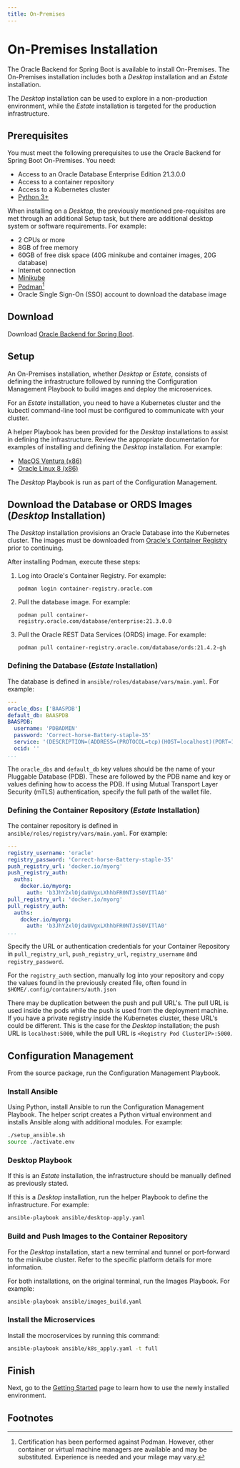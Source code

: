 ```yaml
---
title: On-Premises
---
```


# On-Premises Installation

The Oracle Backend for Spring Boot is available to install On-Premises.  The On-Premises installation includes both a _Desktop_ installation and an _Estate_ installation.

The _Desktop_ installation can be used to explore in a non-production environment, while the _Estate_ installation is targeted for the production infrastructure.

## Prerequisites

You must meet the following prerequisites to use the Oracle Backend for Spring Boot On-Premises. You need:

* Access to an Oracle Database Enterprise Edition 21.3.0.0
* Access to a container repository
* Access to a Kubernetes cluster
* [Python 3+](https://www.python.org/)

When installing on a _Desktop_, the previously mentioned pre-requisites are met through an additional Setup task, but there are additional desktop system or software requirements. For example:

* 2 CPUs or more
* 8GB of free memory
* 60GB of free disk space (40G minikube and container images, 20G database)
* Internet connection
* [Minikube](https://minikube.sigs.k8s.io/docs/start/)
* [Podman](https://podman.io/getting-started/)[^1]
* Oracle Single Sign-On (SSO) account to download the database image

## Download

Download [Oracle Backend for Spring Boot](https://github.com/oracle/microservices-datadriven/releases/download/OBAAS-1.0.0/onprem-ebaas_latest.zip).

## Setup

An On-Premises installation, whether _Desktop_ or _Estate_, consists of defining the infrastructure followed by running the Configuration Management Playbook to build images and deploy the microservices.

For an _Estate_ installation, you need to have a Kubernetes cluster and the kubectl command-line tool must be configured to communicate with your cluster.

A helper Playbook has been provided for the _Desktop_ installations to assist in defining the infrastructure.  Review the appropriate documentation for examples of installing and defining the _Desktop_ installation. For example:

* [MacOS Ventura (x86)](macos_ventura/_index.md)
* [Oracle Linux 8 (x86)](ol8/_index.md)

The _Desktop_ Playbook is run as part of the Configuration Management.

## Download the Database or ORDS Images (_Desktop_ Installation)

The _Desktop_ installation provisions an Oracle Database into the Kubernetes cluster.  The images must be downloaded from [Oracle's Container Registry](https://container-registry.oracle.com/) prior to continuing.

After installing Podman, execute these steps:

1. Log into Oracle's Container Registry. For example: 

   `podman login container-registry.oracle.com`
   
2. Pull the database image. For example: 

   `podman pull container-registry.oracle.com/database/enterprise:21.3.0.0`
   
3. Pull the Oracle REST Data Services (ORDS) image. For example: 

   `podman pull container-registry.oracle.com/database/ords:21.4.2-gh`


### Defining the Database  (_Estate_ Installation)

The database is defined in `ansible/roles/database/vars/main.yaml`. For example:  

```yaml
---
oracle_dbs: ['BAASPDB']
default_db: BAASPDB
BAASPDB:
  username: 'PDBADMIN'
  password: 'Correct-horse-Battery-staple-35'
  service: '(DESCRIPTION=(ADDRESS=(PROTOCOL=tcp)(HOST=localhost)(PORT=1521))(CONNECT_DATA=(SERVICE_NAME=BAASPDB)))'
  ocid: ''
...
```

The `oracle_dbs` and `default_db` key values should be the name of your Pluggable Database (PDB).  These are followed by the PDB name and key or values defining how to access the PDB.  If using Mutual Transport Layer Security (mTLS) authentication, specify the full path of the wallet file.

### Defining the Container Repository  (_Estate_ Installation)

The container repository is defined in `ansible/roles/registry/vars/main.yaml`.  For example:

```yaml
---
registry_username: 'oracle'
registry_password: 'Correct-horse-Battery-staple-35'
push_registry_url: 'docker.io/myorg'
push_registry_auth:
  auths:
    docker.io/myorg:
      auth: 'b3JhY2xlOjdaUVgxLXhhbFR0NTJsS0VITlA0'
pull_registry_url: 'docker.io/myorg'
pull_registry_auth:
  auths:
    docker.io/myorg:
      auth: 'b3JhY2xlOjdaUVgxLXhhbFR0NTJsS0VITlA0'
...
```

Specify the URL or authentication credentials for your Container Repository in `pull_registry_url`, `push_registry_url`, `registry_username` and `registry_password`.  

For the `registry_auth` section, manually log into your repository and copy the values found in the previously created file, often found in `$HOME/.config/containers/auth.json`

There may be duplication between the push and pull URL's.  The pull URL is used inside the pods while the push is used from the deployment machine.  If you have a private registry inside the Kubernetes cluster, these URL's could be different.  This is the case for the _Desktop_ installation; the push URL is `localhost:5000`, while the pull URL is `<Registry Pod ClusterIP>:5000`.

## Configuration Management

From the source package, run the Configuration Management Playbook.

### Install Ansible

Using Python, install Ansible to run the Configuration Management Playbook.  The helper script creates a Python virtual environment and installs Ansible along with additional modules. For example:

```bash
./setup_ansible.sh
source ./activate.env
```

### Desktop Playbook

If this is an _Estate_ installation, the infrastructure should be manually defined as previously stated.  

If this is a _Desktop_ installation, run the helper Playbook to define the infrastructure. For example:

```bash
ansible-playbook ansible/desktop-apply.yaml
```

### Build and Push Images to the Container Repository

For the _Desktop_ installation, start a new terminal and tunnel or port-forward to the minikube cluster.  Refer to the specific platform details for more information.

For both installations, on the original terminal, run the Images Playbook. For example:

```bash
ansible-playbook ansible/images_build.yaml
```

### Install the Microservices

Install the mocroservices by running this command:

```bash
ansible-playbook ansible/k8s_apply.yaml -t full
```

## Finish

Next, go to the [Getting Started](../getting-started/) page to learn how to use the newly installed environment.

## Footnotes

[^1]: Certification has been performed against Podman. However, other container or virtual machine managers are available and may be substituted.  Experience is needed and your milage may vary.
